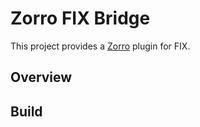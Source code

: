 # Zorro FIX Bridge

This project provides a [Zorro](https://zorro-project.com/) plugin for FIX. 

## Overview



## Build

